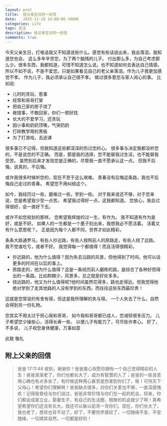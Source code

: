 ```yaml
---
layout: post
title:  给父亲生日的一封信
date:   2015-11-18 14:08:00 +0800
categories: Life
tags: 生活
description: 给父亲生日的一封信
comments: true
---
```


今天父亲生日，打电话我又不知道说些什么。感觉有些话说出来，我会落泪，我知道您也会。
这么多年辛苦您，为了两个脑残的儿子。 付出那么多，为自己考虑那么少。很多东西，我都知道，可惜不知道怎么说。也不知道如何去表达自己情感。所以不如不说，不是不爱您。只是如果看见自己的老父亲落泪。作为儿子我更加感觉不孝。<!-- more -->
作为儿子，我必须承认自己很不孝。
做过很多惹您与家人闹心的事。
比如说:
* 儿时的贪玩、惹事
* 经常和哥哥打架
* 把自己家的房子烧了
* 做错事，不敢回家，你们一顿好找
* 长大的不爱学习，还贪玩
* 因小事和奶奶顶嘴，气哭奶奶
* 打碎教学用的黑板
* 为了打游戏，去逃课

很多事已不记得，但我知道这些都深深的伤过您的心。
很多事与决定我都没听您的，不是说您的不正确。
而是，那是我的选择，您不能替我过生活，也不能替我受苦。
虽然到后来才发现您是正确的，尽管我一直不愿承认这一点。
但我不后悔，说真的，不后悔。

或许我很多时候听您的，现在不至于这么艰难。
青春没有后悔这条路，我也不后悔自己走过的青春。
希望您不用纠结这个。

如今，我经历过一些，磨难过一些，学到一些。
对于我来说还不够，对于您来说，您是希望我少受一点苦。
希望我过得好一点，这我都知道。
您放心，我会过得很好，会一直好下去。

或许不如您规划的那样。
您希望我辉煌的过一生，有作为。
我不知道有作为是好，或是不好。
如果人的一生都是一个墨子刻出来，我想我必不愿活着。
活着又有什么意思呢？。
正是因为每个人都不同，世界才如此精彩。

条条大路通罗马，有些人抄近路，有些人按照前人的原路走，有些人绕了远路。
我不觉谁吃亏，或者不好。
我觉得每一个都值得！而且活得很精彩。

 - 抄近路的，他为什么值得？因为失去沿路的风景，但他得到了时间。他可以话更多的时间在以后的事上。
 - 原路走的，他为什么值得？这是一条经历前人磨练的路，是综合了各种好而得出的一条路。比如荆棘少，风景多，总之就是好处多多。
 - 绕远路的，他又为什么值得呢?他时间虽然花得多，路也走得远。但我觉得他绝对学到了走其他路的人没有学到的东西。而往往这些东西最珍贵！

这就是您常说的有舍有得，但这是我所理解的失与得。
一个人失去了什么，自然会得到另一份礼物。

您其实不用太过于担心我和哥哥， 如今我和哥哥都已成人，您减轻很多压力。
儿子希望您少操些心，活得长寿一些， 以便儿子有能力了，可尽些许孝心。
好了，不多说，
儿子祝您身体健康，万事如意

此致
     敬礼





附上父亲的回信
------

> 爸爸 17:11:48
> 收到，谢谢你！爸爸衷心祝愿你拥有一个自己觉得精彩的人生！爸爸渐渐老了，你们也都长大了，成为有智慧的人了；爸爸的一些良苦用心确也有点多余了，有时候这种用心甚至是伤害到你们了，唉！可怜天下父母心！希望你们理解啊！爸爸缺点很多，对你们关爱也不够，一直深感愧疚！记得我曾经与你们说过，爸爸非常珍惜与你们在一起的机会，将来，你们都会成家立业，娶妻生子，有自己的生活圈，相聚的机会就少了啊！真希望希望你们还没有长大，我还可以象以前背一背你们，现在，你们长大了，我也老了，想背也背不动了。好了，不要伤怀感叹了，一切随缘不变、不变随缘，一切顺其自然，一切都是好的！